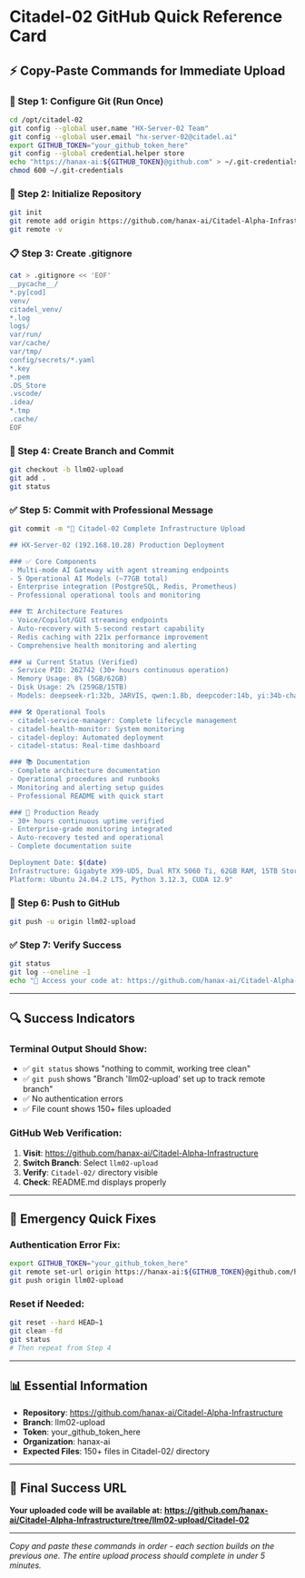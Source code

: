 # Citadel-02 GitHub Quick Reference Card

## ⚡ **Copy-Paste Commands for Immediate Upload**

### **🔧 Step 1: Configure Git (Run Once)**
```bash
cd /opt/citadel-02
git config --global user.name "HX-Server-02 Team"
git config --global user.email "hx-server-02@citadel.ai"
export GITHUB_TOKEN="your_github_token_here"
git config --global credential.helper store
echo "https://hanax-ai:${GITHUB_TOKEN}@github.com" > ~/.git-credentials
chmod 600 ~/.git-credentials
```

### **📂 Step 2: Initialize Repository**
```bash
git init
git remote add origin https://github.com/hanax-ai/Citadel-Alpha-Infrastructure.git
git remote -v
```

### **📋 Step 3: Create .gitignore**
```bash
cat > .gitignore << 'EOF'
__pycache__/
*.py[cod]
venv/
citadel_venv/
*.log
logs/
var/run/
var/cache/
var/tmp/
config/secrets/*.yaml
*.key
*.pem
.DS_Store
.vscode/
.idea/
*.tmp
.cache/
EOF
```

### **🌿 Step 4: Create Branch and Commit**
```bash
git checkout -b llm02-upload
git add .
git status
```

### **✅ Step 5: Commit with Professional Message**
```bash
git commit -m "🚀 Citadel-02 Complete Infrastructure Upload

## HX-Server-02 (192.168.10.28) Production Deployment

### ✅ Core Components
- Multi-mode AI Gateway with agent streaming endpoints
- 5 Operational AI Models (~77GB total)
- Enterprise integration (PostgreSQL, Redis, Prometheus)
- Professional operational tools and monitoring

### 🏗️ Architecture Features
- Voice/Copilot/GUI streaming endpoints
- Auto-recovery with 5-second restart capability
- Redis caching with 221x performance improvement
- Comprehensive health monitoring and alerting

### 📊 Current Status (Verified)
- Service PID: 262742 (30+ hours continuous operation)
- Memory Usage: 8% (5GB/62GB)
- Disk Usage: 2% (259GB/15TB)
- Models: deepseek-r1:32b, JARVIS, qwen:1.8b, deepcoder:14b, yi:34b-chat

### 🛠️ Operational Tools
- citadel-service-manager: Complete lifecycle management
- citadel-health-monitor: System monitoring
- citadel-deploy: Automated deployment
- citadel-status: Real-time dashboard

### 📚 Documentation
- Complete architecture documentation
- Operational procedures and runbooks
- Monitoring and alerting setup guides
- Professional README with quick start

### 🎯 Production Ready
- 30+ hours continuous uptime verified
- Enterprise-grade monitoring integrated
- Auto-recovery tested and operational
- Complete documentation suite

Deployment Date: $(date)
Infrastructure: Gigabyte X99-UD5, Dual RTX 5060 Ti, 62GB RAM, 15TB Storage
Platform: Ubuntu 24.04.2 LTS, Python 3.12.3, CUDA 12.9"
```

### **🚀 Step 6: Push to GitHub**
```bash
git push -u origin llm02-upload
```

### **✅ Step 7: Verify Success**
```bash
git status
git log --oneline -1
echo "🎯 Access your code at: https://github.com/hanax-ai/Citadel-Alpha-Infrastructure/tree/llm02-upload"
```

---

## 🔍 **Success Indicators**

### **Terminal Output Should Show:**
- ✅ `git status` shows "nothing to commit, working tree clean"
- ✅ `git push` shows "Branch 'llm02-upload' set up to track remote branch"
- ✅ No authentication errors
- ✅ File count shows 150+ files uploaded

### **GitHub Web Verification:**
1. **Visit**: https://github.com/hanax-ai/Citadel-Alpha-Infrastructure
2. **Switch Branch**: Select `llm02-upload`
3. **Verify**: `Citadel-02/` directory visible
4. **Check**: README.md displays properly

---

## 🚨 **Emergency Quick Fixes**

### **Authentication Error Fix:**
```bash
export GITHUB_TOKEN="your_github_token_here"
git remote set-url origin https://hanax-ai:${GITHUB_TOKEN}@github.com/hanax-ai/Citadel-Alpha-Infrastructure.git
git push origin llm02-upload
```

### **Reset if Needed:**
```bash
git reset --hard HEAD~1
git clean -fd
git status
# Then repeat from Step 4
```

---

## 📊 **Essential Information**

- **Repository**: https://github.com/hanax-ai/Citadel-Alpha-Infrastructure
- **Branch**: llm02-upload
- **Token**: your_github_token_here
- **Organization**: hanax-ai
- **Expected Files**: 150+ files in Citadel-02/ directory

---

## 🎉 **Final Success URL**

**Your uploaded code will be available at:**
**https://github.com/hanax-ai/Citadel-Alpha-Infrastructure/tree/llm02-upload/Citadel-02**

---

*Copy and paste these commands in order - each section builds on the previous one. The entire upload process should complete in under 5 minutes.*
